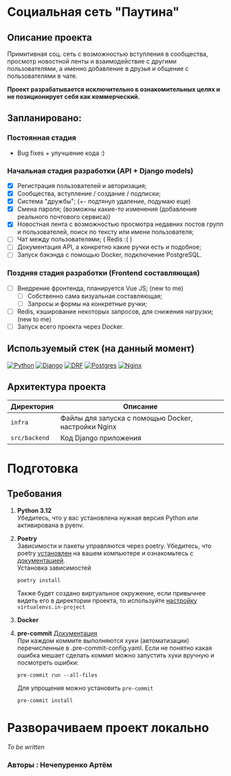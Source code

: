 # Социальная сеть "Паутина"

## Описание проекта

Примитивная соц. сеть с возможностью вступления в сообщества,
просмотр новостной ленты и взаимодействие с другими пользователями,
а именно добавление в друзья и общение с пользователями в чате.

**Проект разрабатывается исключительно в ознакомительных целях и
не позиционирует себя как коммерческий.**

## Запланировано:
   ### Постоянная стадия
   - Bug fixes + улучшение кода :)
   ### Начальная стадия разработки (API + Django models)
   - [x] Регистрация пользователей и авторизация;
   - [x] Сообщества, вступление / создание / подписки;
   - [x] Система "дружбы"; (+- подтянул удаление, подумаю еще)
   - [x] Смена пароля; (возможны какие-то изменения (добавление
         реального почтового сервиса))
   - [x] Новостная лента с возможностью просмотра недавних постов групп и
пользователей, поиск по тексту или имени пользователя;
   - [ ] Чат между пользователями; ( Redis :( )
   - [ ] Документация API, а конкретно какие ручки есть и подобное;
   - [ ] Запуск бэкэнда с помощью Docker, подключение PostgreSQL.
   ### Поздняя стадия разработки (Frontend составляющая)
   - [ ] Внедрение фронтенда, планируется Vue JS; (new to me)
     - [ ] Собственно сама визуальная составляющая;
     - [ ] Запросы и формы на конкретные ручки;
   - [ ] Redis, кэширование некоторых запросов, для снижения нагрузки; (new to me)
   - [ ] Запуск всего проекта через Docker.

## Используемый стек (на данный момент)

[![Python][Python-badge]][Python-url]
[![Django][Django-badge]][Django-url]
[![DRF][DRF-badge]][DRF-url]
[![Postgres][Postgres-badge]][Postgres-url]
[![Nginx][Nginx-badge]][Nginx-url]

## Архитектура проекта

| Директория    | Описание                                                |
|---------------|---------------------------------------------------------|
| `infra`       | Файлы для запуска с помощью Docker, настройки Nginx     |
| `src/backend` | Код Django приложения                                   |

# Подготовка

## Требования

1. **Python 3.12**  
   Убедитесь, что у вас установлена нужная версия Python или активирована в
   pyenv.

2. **Poetry**  
   Зависимости и пакеты управляются через poetry. Убедитесь, что
   poetry [установлен](https://python-poetry.org/docs/#installing-with-the-official-installer)
   на вашем компьютере и ознакомьтесь
   с [документацией](https://python-poetry.org/docs/basic-usage/).  
   Установка зависимостей

    ```
    poetry install
    ```

    Также будет создано виртуальное окружение, если привычнее видеть его в
    директории проекта, то
    используйте [настройку](https://python-poetry.org/docs/configuration/#adding-or-updating-a-configuration-setting) `virtualenvs.in-project`


3. **Docker**


4. **pre-commit**
   [Документация](https://pre-commit.com/)  
   При каждом коммите выполняются хуки (автоматизации) перечисленные в
   .pre-commit-config.yaml. Если не понятно какая ошибка мешает сделать коммит
   можно запустить хуки вручную и посмотреть ошибки:
    ```shell
    pre-commit run --all-files
    ```
   Для упрощения можно установить `pre-commit`
   ```shell
   pre-commit install
   ```


# Разворачиваем проект локально

_To be written_

### Авторы : Нечепуренко Артём

<!-- MARKDOWN LINKS & BADGES -->

[Python-url]: https://www.python.org/

[Python-badge]: https://img.shields.io/badge/Python-376f9f?style=for-the-badge&logo=python&logoColor=white

[Django-url]: https://github.com/django/django

[Django-badge]: https://img.shields.io/badge/Django-0c4b33?style=for-the-badge&logo=django&logoColor=white

[DRF-url]: https://github.com/encode/django-rest-framework

[DRF-badge]: https://img.shields.io/badge/DRF-a30000?style=for-the-badge

[Postgres-url]: https://www.postgresql.org/

[Postgres-badge]: https://img.shields.io/badge/postgres-306189?style=for-the-badge&logo=postgresql&logoColor=white

[Nginx-url]: https://nginx.org

[Nginx-badge]: https://img.shields.io/badge/nginx-009900?style=for-the-badge&logo=nginx&logoColor=white
